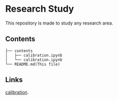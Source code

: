 # Research Study
This repository is made to study any research area.
 
## Contents
```
├── contents
│   ├── calibration.ipynb
│   └── calibration.ipynb
└── README.md(This file)
```

## Links

 [calibration](contents/calibration.ipynb).